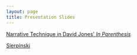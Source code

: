 ```yaml
---
layout: page
title: Presentation Slides
---
```


[Narrative Technique in David Jones' *In Parenthesis*](/slides/in-parenthesis)

[Sierpinski](/downloads/sierpinski.html)
